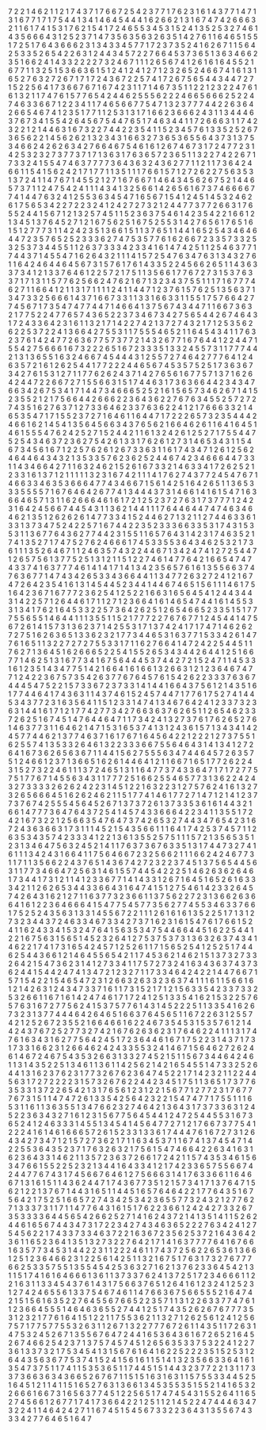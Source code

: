 7
2
2
1
4
6
2
1
1
2
1
7
4
3
7
1
7
6
6
7
2
5
4
2
3
7
7
1
7
6
2
3
1
6
1
4
3
7
7
1
4
7
1
3
1
6
7
7
1
7
1
7
5
4
4
1
3
4
1
4
6
4
5
4
4
4
1
6
2
6
6
2
1
3
1
6
7
4
7
4
2
6
6
6
3
2
1
1
6
1
7
4
1
5
3
1
7
6
2
1
5
4
1
7
2
4
6
5
5
3
4
5
3
1
5
2
4
1
3
5
2
5
3
2
7
4
6
1
4
3
5
6
6
6
4
3
1
2
5
2
3
7
1
4
7
3
5
6
3
5
6
3
2
6
3
5
1
4
2
7
6
1
1
6
4
6
5
1
5
5
1
7
2
5
1
7
6
4
3
6
6
6
2
3
1
3
4
3
3
4
5
7
7
1
7
2
3
7
3
5
2
4
1
6
2
6
7
1
1
5
6
4
2
5
3
3
5
2
6
5
4
2
2
6
3
1
2
4
4
3
4
5
7
2
2
7
6
6
4
5
3
7
3
6
5
1
3
6
3
4
6
6
2
3
5
1
6
6
2
4
1
4
3
3
2
2
2
2
7
3
2
4
6
7
1
1
1
2
6
5
6
7
4
1
2
6
1
6
1
6
4
5
5
2
1
6
7
7
1
1
3
2
5
1
5
3
6
6
3
6
1
5
1
2
4
1
2
4
1
2
7
1
2
3
2
6
5
2
4
6
6
7
4
1
6
1
3
1
6
5
2
7
6
3
2
7
2
6
7
1
7
1
7
2
4
3
6
7
2
2
5
7
4
1
7
2
6
7
5
6
5
4
4
3
4
4
7
2
7
1
5
2
2
5
6
4
1
7
3
6
6
7
6
7
1
6
7
4
2
3
1
1
7
1
4
6
7
3
5
1
1
2
2
1
2
3
2
2
4
7
6
1
6
1
3
2
1
1
7
4
7
6
1
5
7
7
6
5
4
2
4
4
6
2
5
5
5
6
2
2
2
4
6
6
5
6
6
6
2
5
2
2
4
7
4
6
3
3
6
6
7
1
2
2
3
4
1
1
7
4
6
5
6
6
7
7
5
4
7
1
3
2
3
7
7
7
4
4
2
2
6
3
6
4
2
6
6
5
4
6
7
4
1
2
3
5
1
7
7
1
1
2
5
3
1
3
1
7
1
6
6
2
3
6
6
6
2
4
3
1
1
3
4
4
4
6
3
7
6
7
3
4
1
5
5
4
2
6
4
5
6
7
5
4
4
7
6
5
1
7
4
6
3
4
4
1
1
7
2
6
6
6
3
1
1
7
4
2
3
2
2
1
2
1
4
4
6
3
1
6
7
3
2
2
7
4
4
2
2
3
5
4
1
1
5
2
3
4
5
7
6
1
3
3
5
2
5
2
6
7
3
6
5
6
2
2
1
4
5
6
2
6
2
1
3
2
3
4
3
1
6
6
3
2
7
3
6
5
3
6
5
5
6
4
3
7
3
1
3
7
5
3
4
6
6
2
4
2
6
2
6
3
4
2
7
6
6
4
6
7
5
4
6
1
6
1
2
6
7
4
6
7
3
1
7
2
4
7
7
2
3
1
4
2
5
3
2
3
2
7
3
7
7
3
7
1
7
1
3
6
3
1
7
6
3
6
5
7
2
3
6
5
1
1
3
2
2
7
4
2
2
6
7
1
7
3
3
2
4
1
5
5
4
7
4
6
3
7
7
7
7
3
6
4
3
6
3
2
4
3
6
2
7
7
1
1
2
1
1
7
3
6
4
2
4
6
6
1
1
5
4
1
5
6
2
4
2
1
7
1
7
7
1
1
3
5
1
1
1
7
6
6
1
5
7
1
2
7
2
6
2
2
7
5
6
3
5
3
1
3
7
2
4
1
1
4
7
6
7
1
4
5
5
2
1
2
7
1
6
7
6
6
7
1
4
6
4
3
4
5
6
2
6
7
5
2
1
4
4
6
5
7
3
7
1
1
2
4
7
5
4
2
4
1
1
1
4
3
4
1
3
2
5
6
6
1
4
2
6
5
6
1
6
7
3
7
4
6
6
6
6
7
7
4
1
4
4
7
6
3
2
4
1
2
5
5
3
6
3
4
5
4
7
1
6
5
6
7
1
5
4
1
2
4
5
1
4
5
3
2
4
6
2
6
1
7
5
6
5
3
4
2
2
7
2
2
3
2
4
1
2
4
2
7
2
7
3
2
1
2
4
4
7
7
3
7
7
2
6
6
3
1
7
6
5
5
2
4
4
1
5
6
7
1
2
1
3
2
5
7
4
5
1
1
5
2
3
6
3
7
5
4
6
1
4
2
3
5
4
2
2
1
6
6
1
2
1
3
4
5
1
3
7
6
4
5
2
7
1
2
1
6
7
5
6
2
5
1
6
7
5
2
5
5
3
1
4
2
7
6
5
6
1
7
6
5
1
6
1
5
1
2
7
7
7
3
1
1
4
2
4
2
3
5
1
3
6
6
1
5
1
1
3
7
6
5
1
1
4
4
1
6
5
2
5
4
3
4
6
4
6
4
4
7
2
3
5
7
6
5
2
5
2
3
3
3
6
2
7
4
7
5
3
5
7
7
6
1
6
2
6
6
7
2
3
3
5
7
3
3
2
5
3
2
5
3
7
3
4
4
5
5
1
1
2
6
3
7
3
3
3
4
2
3
3
4
1
6
1
4
7
4
2
5
1
1
2
5
4
6
3
7
7
1
7
4
4
3
7
1
4
5
5
4
7
1
6
2
6
4
3
2
1
1
1
4
1
5
7
2
5
4
7
6
3
4
7
6
3
1
3
4
3
2
7
6
1
1
6
4
2
4
6
4
4
6
4
5
6
7
3
1
5
7
6
1
7
6
1
4
3
3
5
2
2
4
5
6
6
2
6
5
1
1
4
3
6
3
3
7
3
4
1
2
1
3
3
7
6
4
6
1
2
2
5
7
2
1
7
5
1
1
3
5
6
6
1
7
7
6
7
2
7
3
1
5
3
7
6
3
3
7
1
7
1
3
1
1
5
7
7
6
2
5
6
6
2
4
7
6
2
1
6
7
1
3
2
3
4
3
7
5
5
1
1
1
7
1
6
7
7
7
4
6
2
7
1
1
6
6
4
1
2
1
1
3
1
7
1
1
1
1
2
4
1
1
4
4
7
1
2
3
7
6
1
5
7
6
2
5
1
3
5
6
3
7
1
3
4
7
3
3
2
5
6
6
6
1
4
3
7
1
6
6
7
3
3
1
1
3
3
1
6
6
3
3
1
1
5
5
1
7
5
7
6
6
4
2
7
7
4
5
6
7
1
7
3
5
4
7
4
7
7
4
4
7
1
4
6
6
4
1
3
7
5
6
7
4
3
4
4
7
1
1
6
6
7
3
6
3
2
1
7
7
5
2
2
4
7
7
6
5
7
4
3
6
5
2
2
3
7
3
4
6
7
3
4
2
7
5
6
5
4
4
2
6
7
4
6
4
3
1
7
2
4
3
3
6
4
2
3
1
6
1
1
3
2
1
7
1
4
2
2
7
4
2
1
3
7
2
7
4
3
2
1
7
1
2
5
3
5
6
2
6
2
2
5
3
7
2
2
4
1
3
6
6
4
2
7
5
5
3
1
1
7
5
5
5
4
6
5
2
1
1
6
4
5
4
3
4
1
1
7
6
3
2
3
7
6
1
4
2
4
7
7
2
6
3
6
7
7
5
7
3
7
7
2
1
4
3
2
6
7
7
1
6
7
6
4
4
1
2
2
4
4
7
1
5
5
4
2
7
5
6
6
6
1
6
7
3
2
2
2
6
5
1
6
7
2
3
3
3
5
1
3
3
2
4
5
5
7
3
1
1
7
7
7
4
4
2
1
3
1
3
6
5
5
1
6
3
2
4
6
6
7
4
5
4
4
4
3
1
2
5
5
7
2
7
4
6
4
2
7
7
7
6
4
1
2
4
6
3
5
7
2
1
6
1
2
6
2
5
4
4
1
7
7
2
2
2
4
4
6
5
6
7
4
5
3
5
7
5
2
5
1
7
3
6
3
6
7
3
4
2
7
6
1
5
3
1
2
7
1
1
7
7
6
2
6
2
4
3
7
1
4
2
7
6
5
6
1
6
7
7
5
7
1
3
7
1
6
2
6
4
2
4
4
7
2
2
6
6
7
2
7
1
5
5
6
6
3
1
5
1
7
4
4
6
3
1
7
3
6
3
6
6
4
4
2
3
4
3
4
7
6
6
3
4
2
6
7
5
3
4
1
7
1
4
4
7
3
4
6
6
6
5
2
5
2
1
6
1
5
6
5
7
3
4
6
2
6
7
1
4
1
5
2
3
5
5
2
1
2
1
7
5
6
6
4
4
2
6
6
6
2
2
3
6
4
3
6
2
2
7
6
7
6
3
4
5
5
2
5
7
2
7
2
7
4
3
5
1
6
2
7
6
3
7
1
2
7
3
3
6
4
6
2
3
3
7
6
3
6
2
2
4
1
2
1
7
6
6
6
3
3
2
1
4
6
5
3
5
4
7
1
7
1
5
5
2
3
7
2
7
1
6
4
6
1
1
6
4
4
7
1
7
2
2
2
6
5
7
3
2
3
5
4
4
4
2
4
6
6
1
6
2
1
4
5
4
1
3
5
6
4
5
6
6
3
4
3
7
6
5
6
2
1
6
6
4
6
2
6
1
1
6
4
1
6
4
5
1
4
6
1
5
5
5
4
7
6
2
4
2
5
2
7
1
5
2
4
4
2
1
1
6
1
3
2
4
2
6
1
2
5
2
7
1
7
5
5
4
4
7
5
2
5
4
3
4
6
3
7
2
3
6
2
7
5
4
2
6
1
3
3
1
7
6
2
6
1
2
7
3
1
4
6
5
3
4
3
1
1
5
4
6
7
3
4
5
6
1
6
7
1
2
2
5
7
6
2
6
1
2
6
7
3
3
6
3
1
1
6
1
7
4
3
4
7
1
2
6
1
2
5
6
2
4
6
4
4
6
4
3
4
3
2
1
3
5
3
3
5
7
6
2
3
6
2
5
2
4
4
6
7
4
2
3
4
6
6
6
4
4
7
3
3
1
1
4
3
4
6
6
4
2
7
1
1
6
3
2
4
6
2
1
5
2
6
1
6
7
3
3
2
1
4
6
3
3
4
1
7
2
6
2
5
2
1
2
3
3
1
6
1
3
7
1
2
1
1
1
1
1
3
2
3
1
6
7
4
2
1
1
1
4
1
7
6
2
7
4
3
7
7
2
4
5
4
7
6
7
1
4
6
6
3
3
4
6
3
5
3
6
6
6
4
7
7
4
3
4
6
6
7
1
5
6
1
4
2
5
1
6
4
2
6
5
1
1
3
6
5
3
3
3
5
5
5
5
7
1
6
7
6
4
6
4
2
6
7
7
4
1
3
4
4
4
3
7
3
1
4
6
6
1
4
1
6
1
5
4
7
1
6
3
6
6
4
6
5
7
1
3
1
1
6
2
6
6
6
4
6
1
6
1
7
2
1
2
5
2
3
7
2
7
6
3
1
7
3
7
7
7
1
2
4
2
3
1
6
4
2
4
5
6
6
7
4
4
5
4
3
1
1
3
6
2
1
4
4
1
1
1
7
6
4
4
6
4
4
7
4
7
4
6
3
4
6
4
6
2
1
3
5
1
2
6
2
6
2
6
1
4
7
7
3
3
4
1
5
2
4
4
6
2
7
1
3
2
1
1
2
7
4
4
6
3
3
6
1
3
3
1
3
7
3
4
7
5
2
4
2
2
5
7
1
6
7
4
4
2
2
3
5
2
3
3
3
6
6
3
3
5
3
1
7
4
3
1
5
3
5
3
1
1
3
6
7
7
6
4
3
6
2
7
7
4
4
2
3
1
5
5
1
1
6
5
7
6
4
3
1
4
2
3
1
7
4
6
3
5
2
1
7
4
1
3
5
2
7
1
7
4
7
5
2
7
6
2
4
6
6
6
1
7
4
5
3
3
5
5
3
6
4
3
4
6
2
5
3
2
1
7
3
6
1
1
1
3
5
2
6
4
6
7
1
1
2
4
6
3
5
7
4
3
2
2
4
4
6
7
1
3
4
2
4
7
4
1
2
7
2
5
4
4
7
1
2
6
5
7
5
6
1
3
7
7
5
2
5
1
3
1
2
1
1
5
1
2
2
7
4
6
1
4
7
7
6
4
2
1
6
6
5
4
7
4
7
4
3
3
7
4
1
6
3
7
7
7
4
6
1
4
1
4
1
7
1
4
1
3
4
2
3
5
6
5
7
6
1
6
1
3
5
5
6
6
3
7
4
7
6
3
6
7
7
1
4
7
4
3
4
2
6
5
3
3
4
3
6
6
4
4
1
1
3
4
7
7
2
6
3
2
7
2
4
1
2
1
6
7
4
7
2
6
4
2
3
5
4
1
6
1
3
1
4
5
4
4
5
2
3
4
4
1
4
4
6
7
4
6
5
1
5
6
1
1
1
4
6
1
7
5
1
6
4
2
3
6
7
1
6
7
7
7
2
3
6
2
5
4
1
2
5
2
2
1
6
6
3
1
6
5
6
4
5
4
1
2
4
4
3
4
4
3
1
4
2
2
5
7
1
2
6
4
4
6
1
7
1
1
2
7
1
2
3
6
6
4
1
6
1
4
6
5
4
7
4
4
1
6
1
4
5
5
3
3
1
3
4
1
7
6
2
1
6
4
5
3
3
2
2
5
7
3
6
4
2
6
2
5
1
2
6
5
4
6
6
5
2
3
3
5
1
5
1
7
7
7
5
5
6
5
5
1
4
6
4
4
1
1
1
3
5
5
1
1
5
2
1
7
7
7
2
2
7
6
7
6
7
7
1
2
4
5
4
4
1
4
7
5
6
7
2
6
1
4
1
5
7
3
1
3
6
2
3
7
1
4
2
5
5
3
1
7
1
3
7
4
2
4
1
7
1
7
4
7
1
4
6
2
6
2
7
2
7
5
1
6
2
6
3
6
5
1
3
3
6
2
3
2
1
7
7
3
4
4
6
5
3
1
6
3
7
7
1
5
3
3
4
2
6
1
4
7
7
6
1
6
5
1
1
3
2
2
7
2
7
2
7
5
5
3
3
1
7
1
1
6
2
7
6
6
4
1
4
7
2
4
2
2
5
4
4
5
1
1
7
6
2
7
1
3
6
4
5
1
6
2
6
6
6
5
2
2
5
4
1
5
5
2
6
5
3
4
3
4
4
2
6
4
4
1
2
5
1
6
6
7
7
1
4
6
2
5
1
3
1
6
7
7
3
4
1
6
7
5
6
4
4
4
5
3
7
4
4
2
7
2
1
5
2
4
7
1
1
4
5
3
3
1
6
1
2
3
5
1
4
3
4
7
7
5
1
4
2
1
6
6
4
1
6
1
6
6
1
3
2
6
6
3
1
2
1
2
3
6
4
6
7
4
7
7
1
2
4
2
2
3
6
7
5
7
3
5
4
2
6
3
7
7
6
7
6
4
5
7
6
1
5
4
2
6
2
2
3
3
3
7
6
3
6
7
4
4
4
5
4
7
5
2
2
1
5
7
3
3
6
7
2
3
7
3
3
1
4
1
4
4
1
6
6
4
3
7
5
6
1
2
1
4
3
5
1
6
1
7
7
4
4
6
4
1
7
4
3
6
3
1
1
4
3
7
4
6
1
5
2
4
5
7
4
4
7
1
7
7
6
1
7
5
2
7
4
1
4
4
5
3
4
3
7
7
2
3
1
6
3
5
6
4
1
1
5
1
2
3
3
1
4
7
4
1
3
4
6
7
6
4
2
4
1
2
3
3
7
3
2
3
6
3
1
4
4
1
6
1
7
1
2
1
7
7
4
2
7
7
3
4
2
7
6
6
3
6
3
7
6
2
6
5
1
1
2
6
5
4
6
2
3
3
7
2
6
2
5
1
6
7
4
5
1
4
7
6
4
4
6
4
7
1
1
7
3
4
2
4
1
3
2
7
3
7
6
1
7
6
2
6
5
2
7
6
1
4
6
3
7
7
3
1
1
6
4
6
2
1
4
7
1
5
3
1
6
5
3
7
4
1
3
1
2
4
3
6
1
5
7
1
3
4
3
4
1
4
2
4
5
7
7
4
4
6
2
1
3
7
7
4
6
3
7
1
6
1
7
6
7
1
6
4
5
6
4
2
2
1
2
2
2
1
2
7
3
7
5
5
1
6
2
5
5
7
4
1
3
5
3
3
2
6
4
6
1
3
2
2
3
3
3
6
6
7
5
5
6
4
6
4
3
1
4
1
3
4
1
2
7
2
6
4
1
6
7
3
6
2
6
5
6
3
6
7
1
1
4
4
1
5
6
2
7
5
5
5
6
3
4
7
4
4
6
4
5
7
2
6
3
5
7
5
1
2
4
6
6
1
2
3
7
1
3
6
6
5
1
6
2
6
1
4
4
6
4
1
2
1
1
6
6
7
1
6
5
1
7
7
2
6
2
2
4
3
1
5
2
7
3
2
2
4
6
1
1
1
3
7
2
4
6
5
1
3
1
1
6
4
7
7
3
7
4
3
3
6
4
7
1
7
1
7
2
7
7
5
7
5
1
7
7
6
7
1
4
5
5
6
3
4
3
1
1
7
7
7
2
5
1
6
6
2
5
5
4
6
5
7
7
3
1
3
6
2
2
4
2
4
3
2
7
3
3
3
3
2
6
2
6
2
4
2
2
3
1
4
5
1
2
2
1
6
3
2
2
3
1
2
7
5
7
6
2
4
1
6
1
3
2
7
3
2
6
5
6
6
6
4
5
1
6
2
6
2
4
6
2
1
1
5
1
7
7
4
1
4
6
1
7
7
2
7
1
4
7
1
2
1
4
1
2
3
7
7
3
7
6
7
4
2
5
5
5
4
5
6
4
5
2
6
7
1
3
7
3
7
2
6
1
3
7
3
3
5
3
6
1
6
1
4
4
3
2
1
6
6
1
4
7
7
7
3
6
4
7
6
4
3
7
2
5
4
1
4
5
7
4
3
3
6
6
6
4
2
2
3
4
1
1
3
5
5
1
7
2
4
2
1
6
7
3
2
2
1
2
5
6
6
3
5
4
7
6
4
7
3
7
4
2
6
5
3
2
7
4
4
3
4
7
6
5
4
2
3
1
6
7
2
4
3
6
3
6
6
3
1
7
3
1
1
1
4
5
2
1
5
4
3
5
6
6
1
1
1
6
4
1
7
4
2
5
3
7
4
5
7
1
1
2
6
3
5
3
4
3
5
7
4
2
3
3
3
4
1
2
2
1
3
6
1
3
5
5
2
5
7
5
1
1
1
5
7
2
1
3
5
6
5
3
5
1
2
3
1
3
4
6
4
7
5
6
3
2
4
5
2
1
4
1
1
7
6
3
7
3
6
7
6
3
3
5
1
3
1
7
4
4
7
3
2
7
4
1
6
1
1
1
3
4
2
4
3
1
6
6
4
1
1
7
5
6
4
6
6
7
2
3
2
5
6
6
2
1
1
1
6
6
2
4
2
4
6
7
7
3
1
1
7
1
1
3
5
6
6
2
2
4
3
7
6
5
1
4
3
6
7
4
2
7
2
3
2
2
3
7
4
5
1
3
7
5
6
5
4
4
5
6
3
1
1
7
7
3
4
6
6
4
7
2
5
6
3
1
4
6
1
5
5
7
4
4
5
4
2
2
2
5
1
4
6
2
6
3
6
2
6
4
6
1
7
3
4
4
1
7
3
1
2
1
1
4
1
2
3
3
6
7
7
1
4
1
4
3
3
1
2
6
7
1
6
4
5
1
6
5
2
6
1
6
3
3
3
4
2
1
1
2
6
2
6
5
3
4
4
3
3
6
6
4
3
1
6
4
7
4
1
5
1
2
7
5
4
6
1
4
2
3
3
2
6
4
5
7
4
2
6
4
3
1
6
2
1
2
7
1
1
6
3
7
7
3
2
3
6
6
1
1
3
7
5
6
2
2
7
2
3
1
3
6
6
2
6
3
6
6
4
1
6
1
2
2
3
6
4
6
6
6
4
1
5
4
7
7
5
4
5
7
7
3
5
6
2
7
7
4
5
5
3
4
6
3
3
7
6
6
1
7
5
2
5
2
4
3
5
6
3
1
3
3
1
4
5
5
6
7
2
2
1
1
1
2
6
1
6
1
6
1
3
5
2
2
5
1
7
1
3
1
2
7
3
2
3
4
4
3
7
2
4
6
3
3
4
6
7
3
3
4
2
7
3
7
1
6
2
3
1
6
1
5
4
7
6
1
7
6
6
1
5
2
4
1
1
6
2
4
3
3
4
1
5
3
2
4
7
6
4
1
5
6
3
5
3
4
7
5
4
4
6
6
4
4
5
1
6
2
2
5
4
4
1
2
2
1
6
7
5
6
3
1
5
6
5
1
4
5
2
3
2
6
4
1
2
7
5
3
7
5
3
7
3
1
3
6
3
2
6
3
7
4
3
4
1
4
6
2
2
1
7
4
1
7
3
1
6
5
4
2
4
5
7
1
2
5
2
6
1
1
7
1
5
6
5
2
5
4
1
2
5
2
5
1
7
4
4
6
2
5
4
4
3
6
6
1
2
1
4
6
4
5
5
6
5
4
2
1
1
7
4
5
3
6
2
1
4
6
2
1
5
1
3
7
3
2
7
3
3
2
6
4
2
1
5
4
7
3
6
2
3
1
4
1
2
7
3
3
4
1
1
7
5
7
2
7
3
2
4
1
6
3
4
3
6
3
7
4
3
7
3
6
2
4
4
1
5
4
4
2
4
7
4
1
3
4
7
2
1
2
3
2
7
1
1
7
3
3
4
6
4
2
4
2
2
1
4
4
7
6
6
7
1
5
7
1
5
4
2
2
1
5
4
6
5
4
7
2
3
1
2
6
6
3
2
6
3
3
2
3
6
3
7
4
1
1
1
6
1
1
5
6
6
1
6
1
2
1
4
2
6
3
1
2
4
3
4
7
3
3
7
1
6
1
1
7
3
1
5
2
1
7
1
2
1
5
6
3
3
5
4
2
3
3
7
3
3
2
5
3
2
6
6
1
1
6
7
1
6
1
4
2
4
7
4
6
1
7
1
7
2
4
1
2
5
1
3
3
5
4
1
6
2
1
5
3
2
2
5
7
6
5
7
6
3
1
6
7
2
7
7
5
6
2
4
1
5
3
7
5
7
7
6
1
4
3
1
4
5
2
2
2
5
1
1
3
3
5
4
1
6
2
6
7
3
2
3
1
3
7
7
4
4
4
6
4
2
6
4
6
5
1
6
6
3
7
6
4
5
6
5
1
1
6
7
2
2
6
3
1
2
5
5
7
4
2
1
2
5
2
6
7
2
3
5
5
2
1
6
6
4
6
6
1
6
2
2
4
6
7
3
5
4
5
3
1
5
3
5
7
6
1
2
1
4
4
2
4
3
7
6
7
2
5
2
7
7
3
2
7
4
2
1
6
7
6
2
6
3
6
2
3
1
7
6
4
6
2
2
4
1
1
1
3
1
7
4
7
6
1
6
3
4
3
1
6
2
7
7
5
6
4
2
4
5
1
7
2
3
6
4
4
6
1
6
7
1
7
5
2
2
3
1
4
3
7
1
7
3
1
7
3
3
1
6
6
2
3
1
2
6
6
4
6
2
4
2
4
3
3
5
5
3
2
4
1
4
6
7
1
5
6
4
6
2
7
2
6
2
4
6
1
4
6
7
2
4
6
7
5
4
3
5
3
2
6
6
3
1
3
3
2
7
4
5
2
1
5
1
1
5
6
7
3
4
4
6
4
2
4
6
1
1
3
1
4
3
5
2
2
5
1
3
4
6
1
1
3
6
1
1
4
2
5
6
2
1
4
2
1
6
5
4
5
5
1
4
7
3
3
2
5
2
6
4
4
1
3
1
6
2
3
7
6
2
3
1
7
7
3
2
6
7
6
2
3
6
4
7
4
5
2
2
1
7
1
4
2
3
2
1
1
2
2
4
4
5
6
3
1
7
2
7
2
2
2
2
3
1
5
7
3
2
6
7
6
2
2
4
4
2
3
4
5
1
7
5
1
1
3
6
5
1
7
3
7
7
6
3
5
3
3
1
3
7
2
2
6
5
4
2
1
3
1
7
6
5
6
1
2
3
1
2
2
1
5
6
7
7
1
2
7
7
2
3
1
7
6
7
7
7
6
7
3
1
5
1
1
4
7
4
7
2
6
1
3
3
5
4
2
5
6
4
2
3
2
2
1
5
4
7
4
7
7
1
7
5
5
1
1
1
6
5
3
1
1
6
1
1
3
6
3
5
5
1
3
4
7
6
6
2
3
2
7
4
6
4
2
1
3
6
4
3
1
7
3
7
3
3
6
3
1
2
4
5
2
2
3
6
3
4
3
2
7
1
6
1
2
3
1
5
6
7
7
5
6
4
5
4
4
1
2
4
7
2
5
4
4
5
5
3
1
6
7
3
6
5
2
4
1
2
4
6
3
3
3
1
4
5
5
1
3
4
5
4
1
4
5
6
4
7
7
2
7
1
2
1
7
6
6
7
3
7
7
5
4
1
2
2
2
4
1
6
1
4
6
1
6
6
6
5
7
2
6
1
5
2
3
3
1
3
3
6
1
7
4
4
4
7
6
1
6
7
2
7
3
1
2
6
4
3
4
2
7
3
4
7
1
2
1
5
7
2
7
3
6
2
1
7
1
1
6
3
4
5
3
7
1
1
6
7
4
1
3
7
4
5
4
7
1
4
2
2
5
5
3
6
4
3
5
2
3
7
1
7
6
3
2
6
3
2
1
7
5
6
1
5
4
7
4
6
6
4
2
2
6
3
4
1
6
3
1
6
2
3
6
4
3
3
1
4
6
2
1
1
3
5
7
2
3
6
3
7
2
6
6
1
7
2
4
2
1
1
5
7
4
3
5
3
4
6
1
5
6
3
4
7
6
6
1
5
5
2
2
5
2
3
2
1
3
4
4
1
6
4
3
3
4
1
2
1
7
4
2
3
3
6
5
7
5
5
6
6
7
4
2
4
4
7
7
6
7
4
3
1
7
4
5
6
6
7
6
4
6
1
2
7
5
6
6
6
3
1
4
1
7
6
3
3
6
6
1
1
6
4
6
6
7
1
3
1
6
1
5
1
1
4
3
6
2
4
4
7
1
7
4
3
6
7
7
3
5
1
2
1
5
7
3
4
1
7
1
3
7
6
4
7
1
5
6
2
1
2
2
1
3
7
6
7
1
4
4
3
1
6
5
1
1
4
4
5
1
6
5
7
6
4
6
4
2
2
1
7
7
6
4
3
5
1
6
7
5
6
4
2
1
7
5
2
5
1
6
6
5
7
2
7
4
3
4
2
5
3
4
2
3
6
5
5
7
7
3
2
4
3
2
1
2
7
7
6
2
7
1
3
3
3
7
3
1
1
7
1
1
4
7
7
6
4
3
1
6
1
5
1
7
6
2
2
3
6
6
1
2
4
2
4
2
7
3
3
2
6
7
3
5
3
3
3
3
6
4
4
5
6
5
4
2
6
6
2
5
2
7
1
4
1
6
2
4
3
7
2
1
4
1
3
5
1
4
1
1
5
2
6
2
4
4
6
1
6
5
6
7
4
4
3
4
7
3
1
7
2
2
3
4
2
7
4
3
4
6
3
6
5
2
2
2
7
6
3
4
2
4
1
2
7
5
4
5
6
2
2
1
7
4
3
3
7
3
3
4
6
3
7
2
2
1
6
3
6
7
2
3
5
6
2
5
3
7
2
1
6
4
3
6
4
2
3
6
1
1
6
5
2
3
6
4
1
3
5
1
3
2
7
3
2
2
7
6
4
2
1
7
1
4
1
6
3
7
7
7
7
6
4
1
6
7
6
6
1
6
3
5
7
7
3
4
5
3
1
4
4
2
2
3
1
1
2
2
2
4
6
1
1
7
4
3
7
2
5
6
2
2
6
5
3
6
1
3
6
6
1
2
5
1
2
3
6
4
6
6
2
3
1
2
2
5
6
1
4
2
5
1
1
3
2
1
6
7
5
1
7
6
3
1
7
3
2
7
6
7
7
7
6
6
2
5
3
3
5
7
5
5
1
3
5
5
4
5
4
2
5
3
6
3
2
7
1
6
2
1
3
7
6
2
3
3
6
4
5
4
2
1
3
1
1
5
1
7
4
1
6
1
6
4
6
6
6
1
3
6
1
1
3
7
3
3
7
6
2
4
1
3
7
2
5
1
7
2
3
4
6
6
6
1
1
2
2
1
6
3
1
1
3
3
4
5
4
3
7
6
1
4
3
1
7
5
6
6
3
7
6
5
1
2
6
4
1
6
1
2
3
2
4
1
2
5
2
3
1
2
7
4
2
4
6
5
5
6
1
3
3
7
5
4
6
7
4
6
1
1
4
7
6
6
3
6
7
5
6
6
5
5
5
2
1
6
4
7
4
2
1
5
1
5
6
1
6
3
5
2
2
7
6
4
5
5
6
7
6
6
5
2
2
3
5
7
1
1
3
1
2
2
6
3
3
7
7
4
7
6
1
1
2
3
6
6
4
5
5
5
1
4
6
4
6
3
6
5
5
2
7
4
4
1
2
5
1
7
4
3
5
2
6
2
6
7
6
7
7
7
3
5
3
1
2
3
2
1
7
7
6
1
6
4
1
5
1
2
2
1
1
7
5
5
3
6
2
1
1
3
2
7
1
2
6
2
5
6
1
2
4
1
2
5
6
7
5
7
1
7
7
5
7
7
5
5
3
2
6
3
1
1
2
6
7
1
3
2
2
7
7
7
6
7
2
6
1
1
4
3
5
1
1
7
2
6
3
1
4
7
5
3
2
4
5
2
6
7
1
3
5
5
6
7
6
4
7
2
4
4
1
6
5
3
6
4
3
6
1
6
7
2
6
5
2
1
6
4
5
2
6
7
4
6
6
2
5
4
2
3
7
1
3
7
5
7
4
5
7
4
5
1
2
6
5
6
3
5
3
3
7
5
3
2
2
4
1
2
2
7
3
6
1
3
3
7
3
2
1
7
5
3
4
5
4
1
3
1
5
6
7
6
1
6
4
1
6
2
2
5
2
2
2
3
5
1
5
2
5
3
1
2
6
4
4
3
5
6
3
6
7
7
5
3
7
4
1
5
2
4
1
5
6
1
6
1
1
5
1
4
1
3
2
3
5
6
6
3
3
6
4
1
6
1
3
5
4
7
3
7
5
1
1
7
4
1
1
5
3
5
3
6
5
1
1
7
4
4
5
1
5
1
4
4
3
2
3
7
7
2
2
1
3
1
1
7
3
3
7
3
6
6
3
6
3
4
3
6
6
5
2
6
7
6
7
1
1
5
1
5
1
6
3
1
6
3
1
1
5
7
5
5
3
3
4
4
5
2
5
1
6
4
5
1
2
1
1
4
1
1
5
1
6
5
2
7
6
3
1
3
6
6
1
3
4
5
3
5
5
3
5
1
5
5
2
1
4
1
6
5
3
2
2
6
6
6
1
6
6
7
3
1
6
5
6
3
7
7
4
5
1
2
2
5
6
5
1
7
4
7
4
5
4
3
1
5
5
2
6
4
1
1
6
5
2
7
4
5
6
6
1
2
6
7
7
1
7
4
1
7
3
6
6
4
2
2
1
2
5
1
1
2
1
4
5
2
2
4
7
4
4
4
6
3
4
7
3
2
2
4
1
1
4
6
4
2
4
2
7
1
1
6
7
4
5
1
5
4
5
6
7
3
3
2
2
3
6
4
3
1
3
5
5
6
7
4
3
3
3
4
2
7
7
6
4
6
5
1
6
4
7
